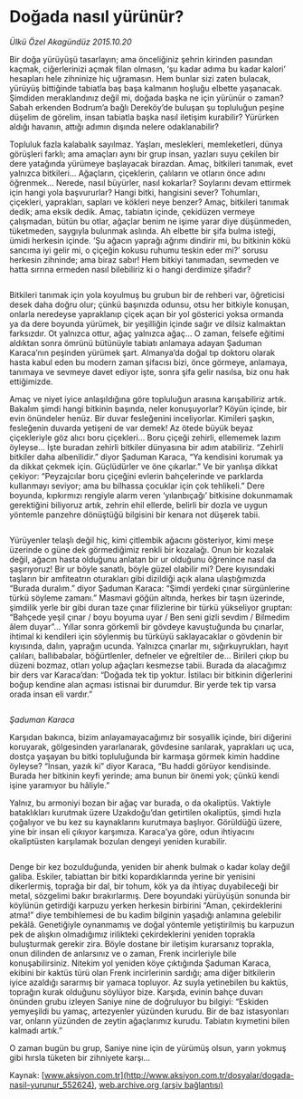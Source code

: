 # Doğada nasıl yürünür?

*Ülkü Özel Akagündüz 2015.10.20*

<div class="pNewsDetailMainContent ctx_content" itemprop="articleBody">
 <p>
  Bir doğa yürüyüşü tasarlayın; ama önceliğiniz şehrin kirinden pasından kaçmak, ciğerlerinizi açmak filan olmasın, ‘şu kadar adıma bu kadar kalori’ hesapları hele zihninize hiç uğramasın. Hem bunlar sizi zaten bulacak, yürüyüş bittiğinde tabiatla baş başa kalmanın hoşluğu elbette yaşanacak. Şimdiden meraklandınız değil mi, doğada başka ne için yürünür o zaman? Sabah erkenden Bodrum’a bağlı Dereköy’de buluşan şu topluluğun peşine düşelim de görelim, insan tabiatla başka nasıl iletişim kurabilir? Yürürken aldığı havanın, attığı adımın dışında nelere odaklanabilir?
 </p>
 <p>
  Topluluk fazla kalabalık sayılmaz. Yaşları, meslekleri, memleketleri, dünya görüşleri farklı; ama amaçları aynı bir grup insan, yazları suyu çekilen bir dere yatağında yürümeye başlayacak birazdan. Amaç, bitkileri tanımak, evet yalnızca bitkileri… Ağaçların, çiçeklerin, çalıların ve otların önce adını öğrenmek… Nerede, nasıl büyürler, nasıl kokarlar? Soylarını devam ettirmek için hangi yola başvururlar? Hangi bitki, hangisini sever? Tohumları, çiçekleri, yaprakları, sapları ve kökleri neye benzer? Amaç, bitkileri tanımak dedik; ama eksik dedik. Amaç, tabiatın içinde, çekidüzen vermeye çalışmadan, bütün bu otlar, ağaçlar benim ne işime yarar diye düşünmeden, tüketmeden, saygıyla bulunmak aslında. Ah elbette bir şifa bulma isteği, ümidi herkesin içinde. ‘Şu ağacın yaprağı ağrımı dindirir mi, bu bitkinin kökü sancıma iyi gelir mi, o çiçeğin kokusu ruhumu teskin eder mi?’ sorusu herkesin zihninde; ama biraz sabır! Hem bitkiyi tanımadan, sevmeden ve hatta sırrına ermeden nasıl bilebiliriz ki o hangi derdimize şifadır?
 </p>
 <p>
  <img alt="" src="http://web.archive.org/web/20151021130747im_/http://medya.aksiyon.com.tr//aksiyon/2015/10/19/572265.jpg"/>
 </p>
 <p>
  Bitkileri tanımak için yola koyulmuş bu grubun bir de rehberi var, öğreticisi desek daha doğru olur; çünkü başınızda odunsu, otsu her bitkiyle konuşan, onlarla neredeyse yapraklanıp çiçek açan bir yol gösterici yoksa ormanda ya da dere boyunda yürümek, bir yeşilliğin içinde sağır ve dilsiz kalmaktan farksızdır. Ot yalnızca ottur, ağaç yalnızca ağaç… O zaman, felsefe eğitimi aldıktan sonra ömrünü bütünüyle tabiatı anlamaya adayan Şaduman Karaca’nın peşinden yürümek şart. Almanya’da doğal tıp doktoru olarak hasta kabul eden bu modern zaman şifacısı bizi, önce görmeye, anlamaya, tanımaya ve sevmeye davet ediyor işte, sonra şifa gelir nasılsa, biz onu hak ettiğimizde.
 </p>
 <p>
  Amaç ve niyet iyice anlaşıldığına göre topluluğun arasına karışabiliriz artık. Bakalım şimdi hangi bitkinin başında, neler konuşuyorlar? Köyün içinde, bir evin önündeler henüz. Bir duvar fesleğenini inceliyorlar. Kimileri şaşkın, fesleğenin duvarda yetişeni de var demek! Az ötede büyük beyaz çiçekleriyle göz alıcı boru çiçekleri… Boru çiçeği zehirli, ellememek lazım öyleyse… İşte buradan zehirli bitkiler dünyasına bir adım atabiliriz. “Zehirli bitkiler daha albenilidir.” diyor Şaduman Karaca, “Ya kendisini korumak ya da dikkat çekmek için. Güçlüdürler ve öne çıkarlar.” Ve bir yanlışa dikkat çekiyor: “Peyzajcılar boru çiçeğini evlerin bahçelerinde ve parklarda kullanmayı seviyor; ama bu bilhassa çocuklar için çok tehlikeli.” Dere boyunda, kıpkırmızı rengiyle alarm veren ‘yılanbıçağı’ bitkisine dokunmamak gerektiğini biliyoruz artık, zehrin ehil ellerde, belirli bir dozla ve uygun yöntemle panzehre dönüştüğü bilgisini bir kenara not düşerek tabii.
 </p>
 <p>
  <img alt="" src="http://web.archive.org/web/20151021130747im_/http://medya.aksiyon.com.tr//aksiyon/2015/10/19/572264.jpg"/>
 </p>
 <p>
  Yürüyenler telaşlı değil hiç, kimi çitlembik ağacını gösteriyor, kimi meşe üzerinde o güne dek görmediğimiz renkli bir kozalağı. Onun bir kozalak değil, ağacın hasta olduğunu anlatan bir ur olduğunu öğrenince nasıl da şaşırıyoruz! Bir ur böyle sanatlı, böyle güzel olabilir mi? Dere kıyısındaki taşların bir amfiteatrın oturakları gibi dizildiği açık alana ulaştığımızda “Burada duralım.” diyor Şaduman Karaca: “Şimdi yerdeki çınar sürgünlerine türkü söyleme zamanı.” Masmavi göğün altında, herkes bir taşın üzerinde, şimdilik yerle bir gibi duran taze çınar filizlerine bir türkü yükseliyor gruptan: “Bahçede yeşil çınar / boyu boyuma uyar / Ben seni gizli sevdim / Bilmedim âlem duyar”… Yıllar sonra görkemli bir gövdeye kavuştuğunda bu çınarlar, ihtimal ki kendileri için söylenmiş bu türküyü saklayacaklar o gövdenin bir kıyısında, dalın, yaprağın ucunda. Yalnızca çınarlar mı, sığırkuyrukları, hayıt çalıları, ballıbabalar, böğürtlenler, defneler ve eğreltiler de… Birileri çıkıp bu düzeni bozmaz, otları yolup ağaçları kesmezse tabii. Burada da alacağımız bir ders var Karaca’dan: “Doğada tek tip yoktur. İstilacı bir bitkinin diğerlerini boğup kendine alan açması istisnai bir durumdur. Bir yerde tek tip varsa orada insan eli vardır.”
 </p>
 <p>
  <img alt="" src="http://web.archive.org/web/20151021130747im_/http://medya.aksiyon.com.tr//aksiyon/2015/10/19/572263.jpg"/>
 </p>
 <p>
  <em>
   Şaduman Karaca
  </em>
 </p>
 <p>
  Karşıdan bakınca, bizim anlayamayacağımız bir sosyallik içinde, biri diğerini koruyarak, gölgesinden yararlanarak, gövdesine sarılarak, yaprakları uç uca, dostça yaşayan bu bitki topluluğunda bir karmaşa görmek kimin haddine öyleyse? “İnsan, yazık ki” diyor Karaca, “Bu haddi görüyor kendisinde. Burada her bitkinin keyfi yerinde; ama bunun bir önemi yok; çünkü kendi işine yaramıyor bu hâliyle.”
 </p>
 <p>
  Yalnız, bu armoniyi bozan bir ağaç var burada, o da okaliptüs. Vaktiyle bataklıkları kurutmak üzere Uzakdoğu’dan getirtilen okaliptüs, şimdi hızla çoğalıyor ve bu kez su kaynaklarını kurutmaya başlıyor. Görüldüğü üzere, yine bir insan eli çıkıyor karşımıza. Karaca’ya göre, odun ihtiyacını okaliptüsten karşılamak bozulan dengeyi yeniden kurabilir.
 </p>
 <p>
  <img alt="" src="http://web.archive.org/web/20151021130747im_/http://medya.aksiyon.com.tr//aksiyon/2015/10/19/572262.jpg"/>
 </p>
 <p>
  Denge bir kez bozulduğunda, yeniden bir ahenk bulmak o kadar kolay değil galiba. Eskiler, tabiattan bir bitki kopardıklarında yerine bir yenisini dikerlermiş, toprağa bir dal, bir tohum, kök ya da ihtiyaç duyabileceği bir metal, sözgelimi bakır bırakırlarmış. Dere boyundaki yürüyüşün sonunda bir köylünün getirdiği karpuzu yerken herkesin birbirini “Aman, çekirdeklerini atma!” diye tembihlemesi de bu kadim bilginin yaşadığı anlamına gelebilir pekâlâ. Genetiğiyle oynanmamış ve doğal yöntemle yetiştirilmiş bu karpuzun pek de alışkın olmadığımız irilikteki çekirdeklerini yeniden toprakla buluşturmak gerekir zira. Böyle dostane bir iletişim kurarsanız toprakla, onun dilinden de anlarsınız ve o zaman, Frenk incirleriyle bile konuşabilirsiniz. Nitekim yol yeniden köye çıktığında Şaduman Karaca, ekibini bir kaktüs türü olan Frenk incirlerinin sardığı; ama diğer bitkilerin iyice azaldığı sararmış bir yamaca topluyor. Az suyla yetinebilen bu kaktüs, toprağın kurak olduğunu söylüyor bize. Karşıda, evinin bahçe duvarı önünden grubu izleyen Saniye nine de doğruluyor bu bilgiyi: “Eskiden yemyeşildi bu yamaç, artezyenler yüzünden kurudu. Bir de baz istasyonları var, onların yüzünden de zeytin ağaçlarımız kurudu. Tabiatın kıymetini bilen kalmadı artık.”
 </p>
 <p>
  O zaman bugün bu grup, Saniye nine için de yürümüş olsun, yarın yokmuş gibi hırsla tüketen bir zihniyete karşı...
 </p>
</div>


Kaynak: [www.aksiyon.com.tr](http://www.aksiyon.com.tr/dosyalar/dogada-nasil-yurunur_552624), [web.archive.org (arşiv bağlantısı)](http://web.archive.org/web/20151021130747/http://www.aksiyon.com.tr/dosyalar/dogada-nasil-yurunur_552624)
